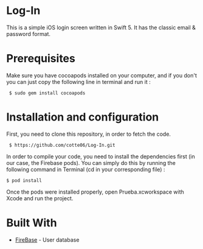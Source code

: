 # Log-In

This is a simple iOS login screen written in Swift 5. It has the classic email & password format.


# Prerequisites

Make sure you have cocoapods installed on your computer, and if you don't you can just copy the following line in terminal and run it :

```
 $ sudo gem install cocoapods
 ```


# Installation and configuration

First, you need to clone this repository, in order to fetch the code.

```
 $ https://github.com/cotte06/Log-In.git
 ```

In order to compile your code, you need to install the dependencies first (in our case, the Firebase pods). You can simply do this by running the following command in Terminal (cd in your corresponding file) :

```
$ pod install
```

Once the pods were installed properly, open Prueba.xcworkspace with Xcode and run the project.

# Built With

* [FireBase](https://firebase.google.com/?gclid=CjwKCAiA8Jf-BRB-EiwAWDtEGm6r6p4VbtpdMEfbC7MSYJN2Ftdp0o46YdClOS6cBCFRyzjAF2BLIhoCPMUQAvD_BwE) - User database
